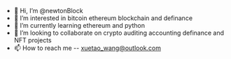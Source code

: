 - 👋 Hi, I’m @newtonBlock
- 👀 I’m interested in bitcoin ethereum blockchain and definance
- 🌱 I’m currently learning ethereum and python
- 💞️ I’m looking to collaborate on crypto auditing accounting definance and NFT projects 
- 📫 How to reach me -- xuetao_wang@outlook.com

<!---
newtonBlock/newtonBlock is a ✨ special ✨ repository because its `README.md` (this file) appears on your GitHub profile.
You can click the Preview link to take a look at your changes.
--->
